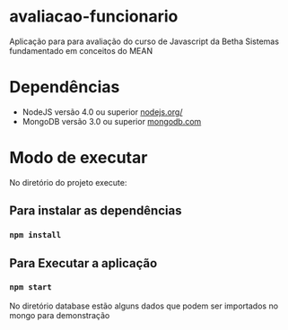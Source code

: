 # avaliacao-funcionario
Aplicação para para avaliação do curso de Javascript da Betha Sistemas fundamentado em conceitos do MEAN


# Dependências

- NodeJS versão 4.0 ou superior [nodejs.org/](https://nodejs.org/)
- MongoDB versão 3.0 ou superior [mongodb.com](https://www.mongodb.com)

# Modo de executar

No diretório do projeto execute:

## Para instalar as dependências

### `npm install`

## Para Executar a aplicação

### `npm start`

No diretório database estão alguns dados que podem ser importados no mongo para demonstração
